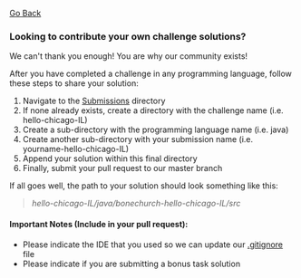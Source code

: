 [Go Back](https://github.com/bonechurch/Route-66#contributing)

### Looking to contribute your own challenge solutions?

We can't thank you enough! You are why our community exists!

After you have completed a challenge in any programming language, follow these steps to share your solution:

1. Navigate to the [Submissions](https://github.com/bonechurch/Route-66/tree/master/submissions) directory
2. If none already exists, create a directory with the challenge name (i.e. hello-chicago-IL)
3. Create a sub-directory with the programming language name (i.e. java)
4. Create another sub-directory with your submission name (i.e. yourname-hello-chicago-IL)
5. Append your solution within this final directory
6. Finally, submit your pull request to our master branch

If all goes well, the path to your solution should look something like this:

> *hello-chicago-IL/java/bonechurch-hello-chicago-IL/src*

#### Important Notes (Include in your pull request):
* Please indicate the IDE that you used so we can update our [.gitignore](https://github.com/bonechurch/Route-66/blob/master/.gitignore) file
* Please indicate if you are submitting a bonus task solution
